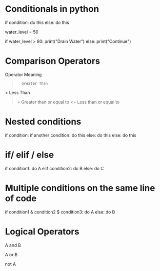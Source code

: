 # Conditionals in python
if condition:
  do this
else:
  do this


water_level = 50

if water_level > 80:
 print("Drain Water")
else:
 print("Continue")


# Comparison Operators

Operator	Meaning
 >		 Greater Than
 <		 Less Than
 >=		 Greater than or equal to
 <=		 Less than or equal to

# Nested conditions

if condition:
 if another condition:
  do this
 else:
  do this
else:
 do this

# if/ elif / else

if condition1:
 do A
elif condition2:
 do B
else:
 do C


# Multiple conditions on the same line of code

if condition1 & condition2 $ condition3:
  do A
else:
  do B

# Logical Operators

A and B 

A or B

not A
